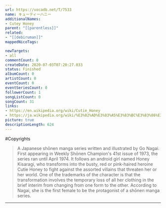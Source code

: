 ```yaml
---
url: https://vocadb.net/T/7533
name: キューティーハニー
additionalNames: 
- Cutey Honey
parent: "[[parentless]]"
related:
- "[[debiruman]]"
mappedNicoTags:

newTargets:
- all
commentCount: 0
createDate: 2020-07-03T07:20:27.033
status: Finished
albumCount: 0
artistCount: 0
eventCount: 0
eventSeriesCount: 0
followerCount: 1
songListCount: 0
songCount: 31
links: 
- https://en.wikipedia.org/wiki/Cutie_Honey
- https://ja.wikipedia.org/wiki/%E3%82%AD%E3%83%A5%E3%83%BC%E3%83%86%E3%82%A3%E3%83%BC%E3%83%8F%E3%83%8B%E3%83%BC
picture: true
descriptionLength: 624
---
```


#Copyrights

>A Japanese shōnen manga series written and illustrated by Go Nagai. First appearing in Weekly Shōnen Champion's 41st issue of 1973, the series ran until April 1974. It follows an android girl named Honey Kisaragi, who transforms into the busty, red or pink-haired heroine Cutie Honey to fight against the assorted villains that threaten her or her world. One of the trademarks of the character is that the transformation involves the temporary loss of all her clothing in the brief interim from changing from one form to the other. According to Nagai, she is the first female to be the protagonist of a shōnen manga series.

---

